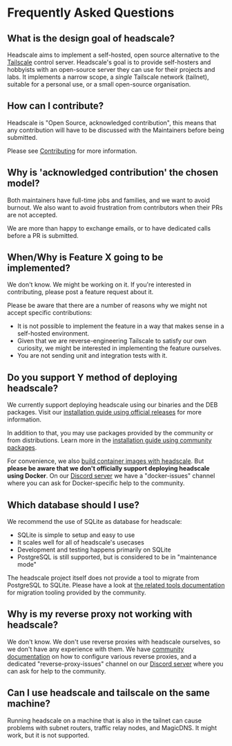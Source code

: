 # Frequently Asked Questions

## What is the design goal of headscale?

Headscale aims to implement a self-hosted, open source alternative to the
[Tailscale](https://tailscale.com/) control server. Headscale's goal is to
provide self-hosters and hobbyists with an open-source server they can use for
their projects and labs. It implements a narrow scope, a _single_ Tailscale
network (tailnet), suitable for a personal use, or a small open-source
organisation.

## How can I contribute?

Headscale is "Open Source, acknowledged contribution", this means that any
contribution will have to be discussed with the Maintainers before being submitted.

Please see [Contributing](contributing.md) for more information.

## Why is 'acknowledged contribution' the chosen model?

Both maintainers have full-time jobs and families, and we want to avoid burnout. We also want to avoid frustration from contributors when their PRs are not accepted.

We are more than happy to exchange emails, or to have dedicated calls before a PR is submitted.

## When/Why is Feature X going to be implemented?

We don't know. We might be working on it. If you're interested in contributing, please post a feature request about it.

Please be aware that there are a number of reasons why we might not accept specific contributions:

- It is not possible to implement the feature in a way that makes sense in a self-hosted environment.
- Given that we are reverse-engineering Tailscale to satisfy our own curiosity, we might be interested in implementing the feature ourselves.
- You are not sending unit and integration tests with it.

## Do you support Y method of deploying headscale?

We currently support deploying headscale using our binaries and the DEB packages. Visit our [installation guide using
official releases](../setup/install/official.md) for more information.

In addition to that, you may use packages provided by the community or from distributions. Learn more in the
[installation guide using community packages](../setup/install/community.md).

For convenience, we also [build container images with headscale](../setup/install/container.md). But **please be aware that
we don't officially support deploying headscale using Docker**. On our [Discord server](https://discord.gg/c84AZQhmpx)
we have a "docker-issues" channel where you can ask for Docker-specific help to the community.

## Which database should I use?

We recommend the use of SQLite as database for headscale:

- SQLite is simple to setup and easy to use
- It scales well for all of headscale's usecases
- Development and testing happens primarily on SQLite
- PostgreSQL is still supported, but is considered to be in "maintenance mode"

The headscale project itself does not provide a tool to migrate from PostgreSQL to SQLite. Please have a look at [the
related tools documentation](../ref/integration/tools.md) for migration tooling provided by the community.

## Why is my reverse proxy not working with headscale?

We don't know. We don't use reverse proxies with headscale ourselves, so we don't have any experience with them. We have
[community documentation](../ref/integration/reverse-proxy.md) on how to configure various reverse proxies, and a
dedicated "reverse-proxy-issues" channel on our [Discord server](https://discord.gg/c84AZQhmpx) where you can ask for
help to the community.

## Can I use headscale and tailscale on the same machine?

Running headscale on a machine that is also in the tailnet can cause problems with subnet routers, traffic relay nodes, and MagicDNS. It might work, but it is not supported.
